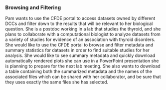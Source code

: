 ### Browsing and Filtering
Pam wants to use the CFDE portal to access datasets owned by different DCCs and filter down to the results that will be relevant to her biological question. She is a postdoc working in a lab that studies the thyroid, and she plans to collaborate with a computational biologist to analyze datasets from a variety of studies for evidence of an association with thyroid disorders. She would like to use the CFDE portal to browse and filter metadata and summary statistics for datasets in order to find suitable studies for her analysis. She would like to see summary metadata and quickly download automatically rendered plots she can use in a PowerPoint presentation she is planning to prepare for the next lab meeting. She also wants to download a table containing both the summarized metadata and the names of the associated files which can be shared with her collaborator, and be sure that they uses exactly the same files she has selected.

